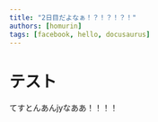 ```yaml
---
title: "2日目だよなぁ！？！？！？！"
authors: [homurin]
tags: [facebook, hello, docusaurus]
---
```


# テスト

てすとんあんjyなああ！！！！